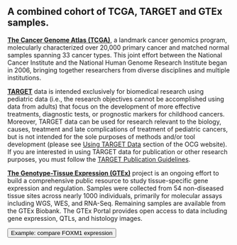 ## A combined cohort of TCGA, TARGET and GTEx samples.

[**The Cancer Genome Atlas (TCGA)**](https://www.cancer.gov/about-nci/organization/ccg/research/structural-genomics/tcga), a landmark cancer genomics program, molecularly characterized over 20,000 primary cancer and matched normal samples spanning 33 cancer types. This joint effort between the National Cancer Institute and the National Human Genome Research Institute began in 2006, bringing together researchers from diverse disciplines and multiple institutions.

[**TARGET**](https://ocg.cancer.gov/programs/target) data is intended exclusively for biomedical research using pediatric data (i.e., the research objectives cannot be accomplished using data from adults) that focus on the development of more effective treatments, diagnostic tests, or prognostic markers for childhood cancers. Moreover, TARGET data can be used for research relevant to the biology, causes, treatment and late complications of treatment of pediatric cancers, but is not intended for the sole purposes of methods and/or tool development (please see [Using TARGET Data](https://ocg.cancer.gov/programs/target/using-target-data) section of the OCG website). If you are interested in using TARGET data for publication or other research purposes, you must follow the [TARGET Publication Guidelines](https://ocg.cancer.gov/programs/target/target-publication-guidelines).

[**The Genotype-Tissue Expression (GTEx)**](https://gtexportal.org/) project is an ongoing effort to build a comprehensive public resource to study tissue-specific gene expression and regulation. Samples were collected from 54 non-diseased tissue sites across nearly 1000 individuals, primarily for molecular assays including WGS, WES, and RNA-Seq. Remaining samples are available from the GTEx Biobank. The GTEx Portal provides open access to data including gene expression, QTLs, and histology images. 

<button class="cohortButton" data-bookmark="bc7f3f46b042bcf5c099439c2816ff01">Example: compare FOXM1 expression</button>
